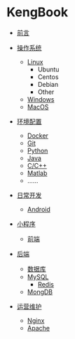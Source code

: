 # KengBook

* [前言](./Docs/index.md)
* [操作系统]()

  * [Linux]()
    * Ubuntu
    * Centos
    * Debian
    * Other
  * [Windows]()
  * [MacOS]()
* [环境配置]()

  * [Docker]()
  * [Git]()
  * [Python]()
  * [Java]()
  * [C/C++]()
  * [Matlab]()
  * ……
* [日常开发]()

  * [Android]()
* [小程序]()
  * [前端]()
* [后端]()
  * [数据库]()
  * [MySQL]()
    * [Redis]()
  * [MongDB]()
* [运营维护]()
  * [Nginx]()
  * [Apache]()
